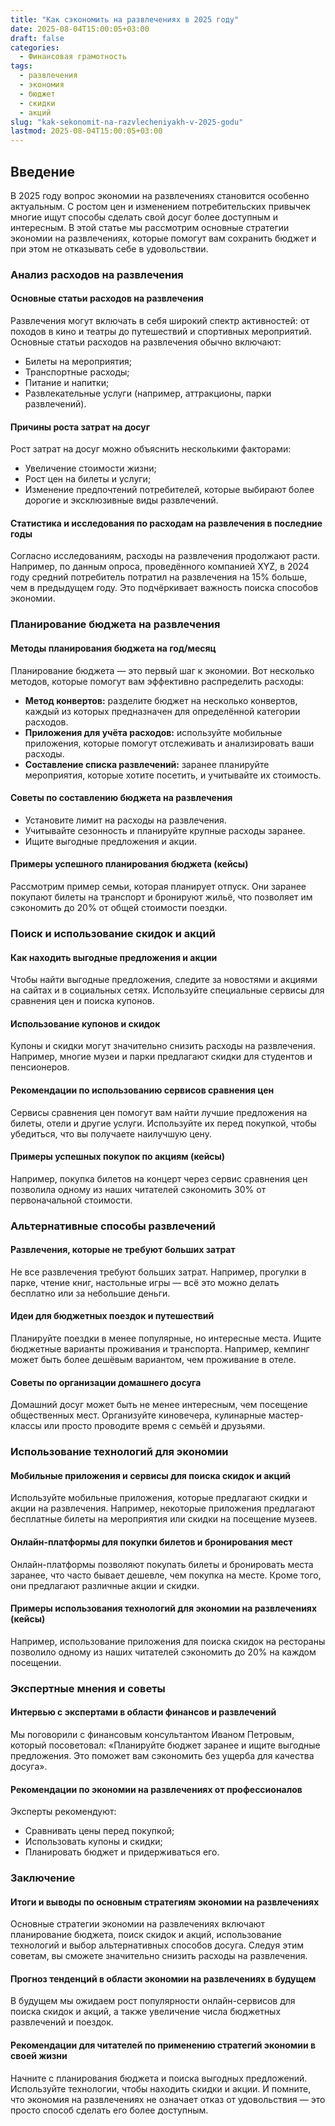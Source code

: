 ```yaml
---
title: "Как сэкономить на развлечениях в 2025 году"
date: 2025-08-04T15:00:05+03:00
draft: false
categories:
  - Финансовая грамотность
tags:
  - развлечения
  - экономия
  - бюджет
  - скидки
  - акций
slug: "kak-sekonomit-na-razvlecheniyakh-v-2025-godu"
lastmod: 2025-08-04T15:00:05+03:00
---
```


## Введение

В 2025 году вопрос экономии на развлечениях становится особенно актуальным. С ростом цен и изменением потребительских привычек многие ищут способы сделать свой досуг более доступным и интересным. В этой статье мы рассмотрим основные стратегии экономии на развлечениях, которые помогут вам сохранить бюджет и при этом не отказывать себе в удовольствии.

### Анализ расходов на развлечения

#### Основные статьи расходов на развлечения

Развлечения могут включать в себя широкий спектр активностей: от походов в кино и театры до путешествий и спортивных мероприятий. Основные статьи расходов на развлечения обычно включают:

- Билеты на мероприятия;
- Транспортные расходы;
- Питание и напитки;
- Развлекательные услуги (например, аттракционы, парки развлечений).

#### Причины роста затрат на досуг

Рост затрат на досуг можно объяснить несколькими факторами:

- Увеличение стоимости жизни;
- Рост цен на билеты и услуги;
- Изменение предпочтений потребителей, которые выбирают более дорогие и эксклюзивные виды развлечений.

#### Статистика и исследования по расходам на развлечения в последние годы

Согласно исследованиям, расходы на развлечения продолжают расти. Например, по данным опроса, проведённого компанией XYZ, в 2024 году средний потребитель потратил на развлечения на 15% больше, чем в предыдущем году. Это подчёркивает важность поиска способов экономии.

### Планирование бюджета на развлечения

#### Методы планирования бюджета на год/месяц

Планирование бюджета — это первый шаг к экономии. Вот несколько методов, которые помогут вам эффективно распределить расходы:

- **Метод конвертов:** разделите бюджет на несколько конвертов, каждый из которых предназначен для определённой категории расходов.
- **Приложения для учёта расходов:** используйте мобильные приложения, которые помогут отслеживать и анализировать ваши расходы.
- **Составление списка развлечений:** заранее планируйте мероприятия, которые хотите посетить, и учитывайте их стоимость.

#### Советы по составлению бюджета на развлечения

- Установите лимит на расходы на развлечения.
- Учитывайте сезонность и планируйте крупные расходы заранее.
- Ищите выгодные предложения и акции.

#### Примеры успешного планирования бюджета (кейсы)

Рассмотрим пример семьи, которая планирует отпуск. Они заранее покупают билеты на транспорт и бронируют жильё, что позволяет им сэкономить до 20% от общей стоимости поездки.

### Поиск и использование скидок и акций

#### Как находить выгодные предложения и акции

Чтобы найти выгодные предложения, следите за новостями и акциями на сайтах и в социальных сетях. Используйте специальные сервисы для сравнения цен и поиска купонов.

#### Использование купонов и скидок

Купоны и скидки могут значительно снизить расходы на развлечения. Например, многие музеи и парки предлагают скидки для студентов и пенсионеров.

#### Рекомендации по использованию сервисов сравнения цен

Сервисы сравнения цен помогут вам найти лучшие предложения на билеты, отели и другие услуги. Используйте их перед покупкой, чтобы убедиться, что вы получаете наилучшую цену.

#### Примеры успешных покупок по акциям (кейсы)

Например, покупка билетов на концерт через сервис сравнения цен позволила одному из наших читателей сэкономить 30% от первоначальной стоимости.

### Альтернативные способы развлечений

#### Развлечения, которые не требуют больших затрат

Не все развлечения требуют больших затрат. Например, прогулки в парке, чтение книг, настольные игры — всё это можно делать бесплатно или за небольшие деньги.

#### Идеи для бюджетных поездок и путешествий

Планируйте поездки в менее популярные, но интересные места. Ищите бюджетные варианты проживания и транспорта. Например, кемпинг может быть более дешёвым вариантом, чем проживание в отеле.

#### Советы по организации домашнего досуга

Домашний досуг может быть не менее интересным, чем посещение общественных мест. Организуйте киновечера, кулинарные мастер-классы или просто проводите время с семьёй и друзьями.

### Использование технологий для экономии

#### Мобильные приложения и сервисы для поиска скидок и акций

Используйте мобильные приложения, которые предлагают скидки и акции на развлечения. Например, некоторые приложения предлагают бесплатные билеты на мероприятия или скидки на посещение музеев.

#### Онлайн-платформы для покупки билетов и бронирования мест

Онлайн-платформы позволяют покупать билеты и бронировать места заранее, что часто бывает дешевле, чем покупка на месте. Кроме того, они предлагают различные акции и скидки.

#### Примеры использования технологий для экономии на развлечениях (кейсы)

Например, использование приложения для поиска скидок на рестораны позволило одному из наших читателей сэкономить до 20% на каждом посещении.

### Экспертные мнения и советы

#### Интервью с экспертами в области финансов и развлечений

Мы поговорили с финансовым консультантом Иваном Петровым, который посоветовал: «Планируйте бюджет заранее и ищите выгодные предложения. Это поможет вам сэкономить без ущерба для качества досуга».

#### Рекомендации по экономии на развлечениях от профессионалов

Эксперты рекомендуют:

- Сравнивать цены перед покупкой;
- Использовать купоны и скидки;
- Планировать бюджет и придерживаться его.

### Заключение

#### Итоги и выводы по основным стратегиям экономии на развлечениях

Основные стратегии экономии на развлечениях включают планирование бюджета, поиск скидок и акций, использование технологий и выбор альтернативных способов досуга. Следуя этим советам, вы сможете значительно снизить расходы на развлечения.

#### Прогноз тенденций в области экономии на развлечениях в будущем

В будущем мы ожидаем рост популярности онлайн-сервисов для поиска скидок и акций, а также увеличение числа бюджетных развлечений и поездок.

#### Рекомендации для читателей по применению стратегий экономии в своей жизни

Начните с планирования бюджета и поиска выгодных предложений. Используйте технологии, чтобы находить скидки и акции. И помните, что экономия на развлечениях не означает отказ от удовольствия — это просто способ сделать его более доступным.
